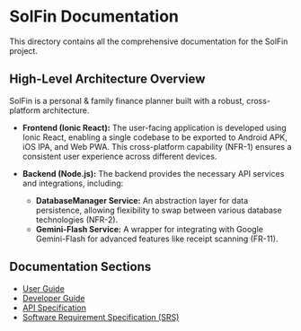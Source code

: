 # SolFin Documentation

This directory contains all the comprehensive documentation for the SolFin project.

## High-Level Architecture Overview

SolFin is a personal & family finance planner built with a robust, cross-platform architecture.

*   **Frontend (Ionic React):** The user-facing application is developed using Ionic React, enabling a single codebase to be exported to Android APK, iOS IPA, and Web PWA. This cross-platform capability (NFR-1) ensures a consistent user experience across different devices.

*   **Backend (Node.js):** The backend provides the necessary API services and integrations, including:
    *   **DatabaseManager Service:** An abstraction layer for data persistence, allowing flexibility to swap between various database technologies (NFR-2).
    *   **Gemini-Flash Service:** A wrapper for integrating with Google Gemini-Flash for advanced features like receipt scanning (FR-11).

## Documentation Sections

*   [User Guide](user-guide.md)
*   [Developer Guide](dev-setup.md)
*   [API Specification](api-spec.md)
*   [Software Requirement Specification (SRS)](00-overview.md)